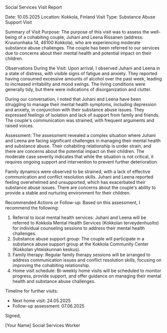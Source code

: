 Social Services Visit Report

Date: 10.05.2025
Location: Kokkola, Finland
Visit Type: Substance Abuse Support Visit

Summary of Visit Purpose:
The purpose of this visit was to assess the well-being of a cohabiting couple, Juhani and Leena Rissanen (address: Kruununhaka 14, 46100 Kokkola), who are experiencing moderate substance abuse challenges. The couple has been referred to our services due to concerns about their mental health and potential impact on their children.

Observations During the Visit:
Upon arrival, I observed Juhani and Leena in a state of distress, with visible signs of fatigue and anxiety. They reported having consumed excessive amounts of alcohol over the past week, leading to increased irritability and mood swings. The living conditions were generally tidy, but there were indications of disorganization and clutter.

During our conversation, I noted that Juhani and Leena have been struggling to manage their mental health symptoms, including depression and anxiety, in conjunction with their substance abuse issues. They expressed feelings of isolation and lack of support from family and friends. The couple's communication was strained, with frequent arguments and raised voices.

Assessment:
The assessment revealed a complex situation where Juhani and Leena are facing significant challenges in managing their mental health and substance abuse. Their cohabiting relationship is under strain, and there are concerns about the potential impact on their children. The moderate case severity indicates that while the situation is not critical, it requires ongoing support and intervention to prevent further deterioration.

Family dynamics were observed to be strained, with a lack of effective communication and conflict resolution skills. Juhani and Leena reported feeling overwhelmed and unsupported, which has exacerbated their substance abuse issues. There are concerns about the couple's ability to provide a stable and nurturing environment for their children.

Recommended Actions or Follow-up:
Based on this assessment, I recommend the following:

1. Referral to local mental health services: Juhani and Leena will be referred to Kokkola Mental Health Services (Kokkolan terveydenhuolto) for individual counseling sessions to address their mental health challenges.
2. Substance abuse support group: The couple will participate in a substance abuse support group at the Kokkola Community Center (Kokkolan yhteiskunnan keskus).
3. Family therapy: Regular family therapy sessions will be arranged to address communication issues and conflict resolution skills, focusing on improving the cohabiting relationship.
4. Home visit schedule: Bi-weekly home visits will be scheduled to monitor progress, provide support, and offer guidance on managing their mental health and substance abuse challenges.

Timeline for further visits:

* Next home visit: 24.05.2025
* Follow-up assessment: 07.06.2025

Signed,

[Your Name]
Social Services Worker